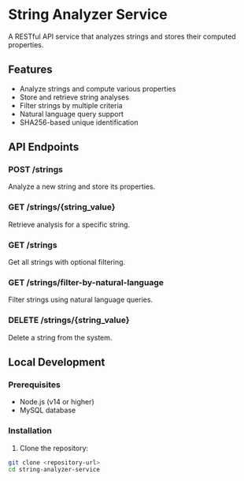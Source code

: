 # String Analyzer Service

A RESTful API service that analyzes strings and stores their computed properties.

## Features

- Analyze strings and compute various properties
- Store and retrieve string analyses
- Filter strings by multiple criteria
- Natural language query support
- SHA256-based unique identification

## API Endpoints

### POST /strings
Analyze a new string and store its properties.

### GET /strings/{string_value}
Retrieve analysis for a specific string.

### GET /strings
Get all strings with optional filtering.

### GET /strings/filter-by-natural-language
Filter strings using natural language queries.

### DELETE /strings/{string_value}
Delete a string from the system.

## Local Development

### Prerequisites
- Node.js (v14 or higher)
- MySQL database

### Installation

1. Clone the repository:
```bash
git clone <repository-url>
cd string-analyzer-service